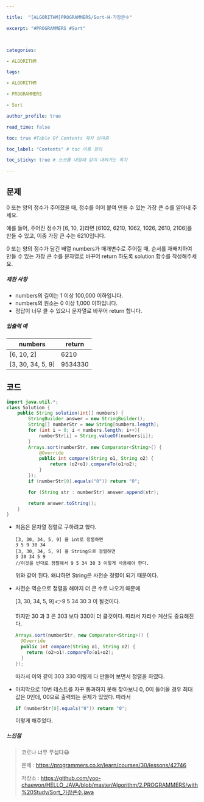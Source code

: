 ```yaml
---

title:  "[ALGORITHM]PROGRAMMERS/Sort-H-가장큰수"

excerpt: "#PROGRAMMERS #Sort"



categories:

- ALGORITHM

tags:

- ALGORITHM

- PROGRAMMERS

- Sort

author_profile: true

read_time: false 

toc: true #Table Of Contents 목차 보여줌

toc_label: "Contents" # toc 이름 정의

toc_sticky: true # 스크롤 내릴때 같이 내려가는 목차

---
```




## 문제

0 또는 양의 정수가 주어졌을 때, 정수를 이어 붙여 만들 수 있는 가장 큰 수를 알아내 주세요.

예를 들어, 주어진 정수가 [6, 10, 2]라면 [6102, 6210, 1062, 1026, 2610, 2106]를 만들 수 있고, 이중 가장 큰 수는 6210입니다.

0 또는 양의 정수가 담긴 배열 numbers가 매개변수로 주어질 때, 순서를 재배치하여 만들 수 있는 가장 큰 수를 문자열로 바꾸어 return 하도록 solution 함수를 작성해주세요.

##### 제한 사항

- numbers의 길이는 1 이상 100,000 이하입니다.
- numbers의 원소는 0 이상 1,000 이하입니다.
- 정답이 너무 클 수 있으니 문자열로 바꾸어 return 합니다.

##### 입출력 예

| numbers           | return  |
| ----------------- | ------- |
| [6, 10, 2]        | 6210    |
| [3, 30, 34, 5, 9] | 9534330 |



## 코드

```java
import java.util.*;
class Solution {
    public String solution(int[] numbers) {
        StringBuilder answer = new StringBuilder();
        String[] numberStr = new String[numbers.length];
        for (int i = 0; i < numbers.length; i++){
            numberStr[i] = String.valueOf(numbers[i]);
        }
        Arrays.sort(numberStr, new Comparator<String>() {
            @Override
            public int compare(String o1, String o2) {
                return (o2+o1).compareTo(o1+o2);
            }
        });
        if (numberStr[0].equals("0")) return "0";

        for (String str : numberStr) answer.append(str);

        return answer.toString();
    }
}
```

- 처음은 문자열 정렬로 구하려고 했다.

  ```
  [3, 30, 34, 5, 9] 을 int로 정렬하면
  3 5 9 30 34
  [3, 30, 34, 5, 9] 을 String으로 정렬하면
  3 30 34 5 9
  //이것을 반대로 정렬해서 9 5 34 30 3 이렇게 사용해야 한다.
  ```

  위와 같이 된다. 왜냐하면 String은 사전순 정렬이 되기 때문이다.

- 사전순 역순으로 정렬을 해야지 더 큰 수로 나오기 때문에 

  [3, 30, 34, 5, 9] 👉9 5 34 30 3  이 될것이다.

  하지만 30 과 3 은 303 보다 330이 더 클것이다. 따라서 자리수 계산도 중요해진다.

  ```java
  Arrays.sort(numberStr, new Comparator<String>() {
    @Override
    public int compare(String o1, String o2) {
      return (o2+o1).compareTo(o1+o2);
    }
  });
  ```

  따라서 이와 같이 303 330 이렇게 다 만들어 보면서 정렬을 하였다.

- 마지막으로 10번 테스트를 자꾸 통과하지 못해 찾아보니 0, 0이 들어올 경우 최대 값은 0인데, 00으로 출력되는 문제가 있었다. 따라서

  ```java
  if (numberStr[0].equals("0")) return "0";
  ```

  이렇게 해주었다.

  

##### 느낀점

> 코로나 너무 무섭다😷
>
> 문제 : https://programmers.co.kr/learn/courses/30/lessons/42746
>
> 저장소 : https://github.com/yoo-chaewon/HELLO_JAVA/blob/master/Algorithm/2.PROGRAMMERS/with%20Study/Sort_가장큰수.java
>
